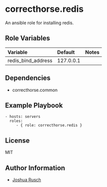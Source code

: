 correcthorse.redis
=========

An ansible role for installing redis.

Role Variables
--------------

| Variable                              | Default                       | Notes                                         |
| :---                                  | :---                          | :---                                          |
| redis_bind_address			| 127.0.0.1			| 	  	       		    		|

Dependencies
------------

* correcthorse.common

Example Playbook
----------------

    - hosts: servers
      roles:
         - { role: correcthorse.redis }

License
-------

MIT

Author Information
------------------

* [Joshua Rusch](https://correct.horse/)

